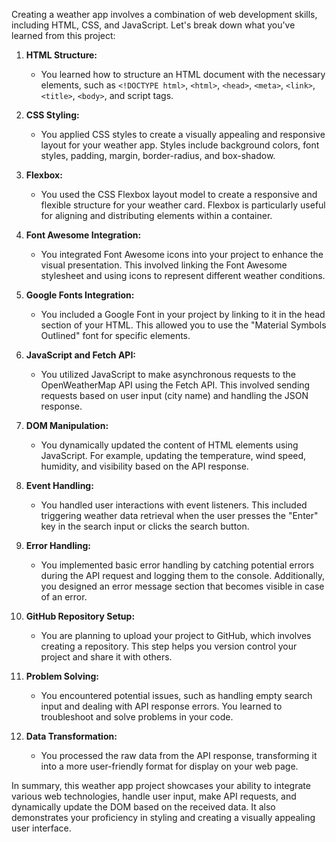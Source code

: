Creating a weather app involves a combination of web development skills, including HTML, CSS, and JavaScript. Let's break down what you've learned from this project:

1. **HTML Structure:**
   - You learned how to structure an HTML document with the necessary elements, such as `<!DOCTYPE html>`, `<html>`, `<head>`, `<meta>`, `<link>`, `<title>`, `<body>`, and script tags.

2. **CSS Styling:**
   - You applied CSS styles to create a visually appealing and responsive layout for your weather app. Styles include background colors, font styles, padding, margin, border-radius, and box-shadow.

3. **Flexbox:**
   - You used the CSS Flexbox layout model to create a responsive and flexible structure for your weather card. Flexbox is particularly useful for aligning and distributing elements within a container.

4. **Font Awesome Integration:**
   - You integrated Font Awesome icons into your project to enhance the visual presentation. This involved linking the Font Awesome stylesheet and using icons to represent different weather conditions.

5. **Google Fonts Integration:**
   - You included a Google Font in your project by linking to it in the head section of your HTML. This allowed you to use the "Material Symbols Outlined" font for specific elements.

6. **JavaScript and Fetch API:**
   - You utilized JavaScript to make asynchronous requests to the OpenWeatherMap API using the Fetch API. This involved sending requests based on user input (city name) and handling the JSON response.

7. **DOM Manipulation:**
   - You dynamically updated the content of HTML elements using JavaScript. For example, updating the temperature, wind speed, humidity, and visibility based on the API response.

8. **Event Handling:**
   - You handled user interactions with event listeners. This included triggering weather data retrieval when the user presses the "Enter" key in the search input or clicks the search button.

9. **Error Handling:**
   - You implemented basic error handling by catching potential errors during the API request and logging them to the console. Additionally, you designed an error message section that becomes visible in case of an error.

10. **GitHub Repository Setup:**
    - You are planning to upload your project to GitHub, which involves creating a repository. This step helps you version control your project and share it with others.

11. **Problem Solving:**
    - You encountered potential issues, such as handling empty search input and dealing with API response errors. You learned to troubleshoot and solve problems in your code.

12. **Data Transformation:**
    - You processed the raw data from the API response, transforming it into a more user-friendly format for display on your web page.

In summary, this weather app project showcases your ability to integrate various web technologies, handle user input, make API requests, and dynamically update the DOM based on the received data. It also demonstrates your proficiency in styling and creating a visually appealing user interface.
